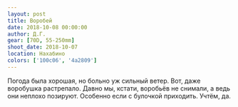 ```yaml
---
layout: post
title: Воробей
date: 2018-10-08 00:00:00
author: Д.Г.
gear: [70D, 55-250mm]
shoot_date: 2018-10-07
location: Нахабино
colors: ['100c06', '4a2809']
---
```

Погода была хорошая, но больно уж сильный ветер. Вот, даже воробушка растрепало. Давно мы, кстати, воробьёв не снимали, а ведь они неплохо позируют. Особенно если с булочкой приходить. Учтём, да.
